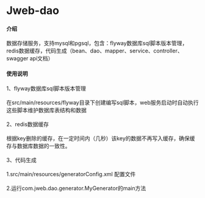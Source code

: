 # Jweb-dao

#### 介绍
数据存储服务，支持mysql和pgsql，包含：flyway数据库sql脚本版本管理，redis数据缓存，代码生成（bean、dao、mapper、service、controller、swagger api文档）

#### 使用说明
1、flyway数据库sql脚本版本管理<br/><br/>
   在src/main/resources/flyway目录下创建编写sql脚本，web服务启动时自动执行这些脚本维护数据库表结构和数据
   <br/><br/>
2、redis数据缓存<br/><br/>
   根据key删除的缓存，在一定时间内（几秒）该key的数据不再写入缓存，确保缓存与数据库数据的一致性。
   <br/><br/>
3、代码生成<br/><br/>
   1.src/main/resources/generatorConfig.xml 配置文件<br/><br/>
   2.运行com.jweb.dao.generator.MyGenerator的main方法


